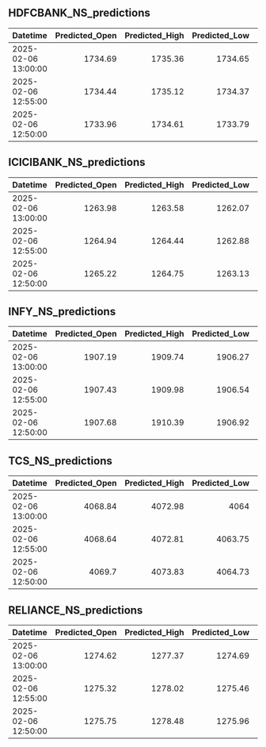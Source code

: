 ## HDFCBANK_NS_predictions
| Datetime            |   Predicted_Open |   Predicted_High |   Predicted_Low |   Predicted_Close |   Predicted_Volume |
|:--------------------|-----------------:|-----------------:|----------------:|------------------:|-------------------:|
| 2025-02-06 13:00:00 |          1734.69 |          1735.36 |         1734.65 |           1735.17 |            97517.9 |
| 2025-02-06 12:55:00 |          1734.44 |          1735.12 |         1734.37 |           1734.91 |            97959.2 |
| 2025-02-06 12:50:00 |          1733.96 |          1734.61 |         1733.79 |           1734.34 |            99549.9 |

## ICICIBANK_NS_predictions
| Datetime            |   Predicted_Open |   Predicted_High |   Predicted_Low |   Predicted_Close |   Predicted_Volume |
|:--------------------|-----------------:|-----------------:|----------------:|------------------:|-------------------:|
| 2025-02-06 13:00:00 |          1263.98 |          1263.58 |         1262.07 |           1264.08 |            76599.2 |
| 2025-02-06 12:55:00 |          1264.94 |          1264.44 |         1262.88 |           1265.01 |            76760.8 |
| 2025-02-06 12:50:00 |          1265.22 |          1264.75 |         1263.13 |           1265.19 |            79913.1 |

## INFY_NS_predictions
| Datetime            |   Predicted_Open |   Predicted_High |   Predicted_Low |   Predicted_Close |   Predicted_Volume |
|:--------------------|-----------------:|-----------------:|----------------:|------------------:|-------------------:|
| 2025-02-06 13:00:00 |          1907.19 |          1909.74 |         1906.27 |           1907.65 |            52515.7 |
| 2025-02-06 12:55:00 |          1907.43 |          1909.98 |         1906.54 |           1907.91 |            52545.8 |
| 2025-02-06 12:50:00 |          1907.68 |          1910.39 |         1906.92 |           1908.33 |            53140.9 |

## TCS_NS_predictions
| Datetime            |   Predicted_Open |   Predicted_High |   Predicted_Low |   Predicted_Close |   Predicted_Volume |
|:--------------------|-----------------:|-----------------:|----------------:|------------------:|-------------------:|
| 2025-02-06 13:00:00 |          4068.84 |          4072.98 |         4064    |           4067.59 |            15919.3 |
| 2025-02-06 12:55:00 |          4068.64 |          4072.81 |         4063.75 |           4067.3  |            15951.7 |
| 2025-02-06 12:50:00 |          4069.7  |          4073.83 |         4064.73 |           4068.27 |            16210.4 |

## RELIANCE_NS_predictions
| Datetime            |   Predicted_Open |   Predicted_High |   Predicted_Low |   Predicted_Close |   Predicted_Volume |
|:--------------------|-----------------:|-----------------:|----------------:|------------------:|-------------------:|
| 2025-02-06 13:00:00 |          1274.62 |          1277.37 |         1274.69 |           1275.49 |            91887   |
| 2025-02-06 12:55:00 |          1275.32 |          1278.02 |         1275.46 |           1276.19 |            87719.4 |
| 2025-02-06 12:50:00 |          1275.75 |          1278.48 |         1275.96 |           1276.59 |            88360.1 |

